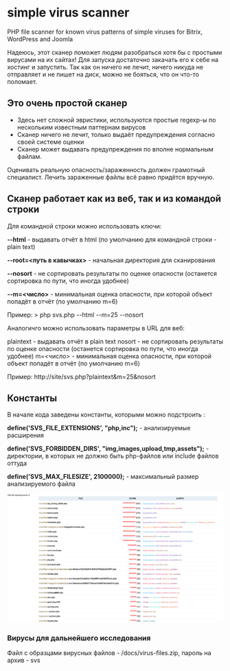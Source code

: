 # simple virus scanner
 PHP file scanner for known virus patterns of simple viruses for Bitrix, WordPress and Joomla

 Надеюсь, этот сканер поможет людям разобраться хотя бы с простыми вирусами на их сайтах!
 Для запуска достаточно закачать его к себе на хостинг и запустить. Так как он ничего не лечит,
 ничего никуда не отправляет и не пишет на диск, можно не бояться, что он что-то поломает.

## Это очень простой сканер

- Здесь нет сложной эвристики, используются простые regexp-ы по нескольким известным паттернам вирусов
- Сканер ничего не лечит, только выдаёт предупреждения согласно своей системе оценки
- Сканер может выдавать предупреждения по вполне нормальным файлам.

Оценивать реальную опасность/зараженность должен грамотный специалист. Лечить зараженные файлы всё равно придётся вручную.

## Сканер работает как из веб, так и из командой строки

Для командной строки можно использовать ключи:

**--html** - выдавать отчёт в html (по умолчанию для командной строки - plain text)

**--root=<путь в кавычках>** - начальная директория для сканирования

**--nosort** - не сортировать результаты по оценке опасности (останется сортировка по пути, что иногда удобнее)

**--m=<число>** - минимальная оценка опасности, при которой объект попадёт в отчёт (по умолчанию m=6)

Пример: > php svs.php --html --m=25 --nosort

Аналогичго можно использовать параметры в URL для веб:

plaintext - выдавать отчёт в plain text
nosort - не сортировать результаты по оценке опасности (останется сортировка по пути, что иногда удобнее)
m=<число> - минимальная оценка опасности, при которой объект попадёт в отчёт (по умолчанию m=6)

Пример: http://site/svs.php?plaintext&m=25&nosort

## Константы

В начале кода заведены константы, которыми можно подстроить :

**define('SVS_FILE_EXTENSIONS', "php,inc");** - анализируемые расширения

**define('SVS_FORBIDDEN_DIRS', "img,images,upload,tmp,assets");** - директории, в которых не должно быть php-файлов или include файлов оттуда

**define('SVS_MAX_FILESIZE', 2100000);** - максимальный размер анализируемого файла

![Screenshot](/docs/svs-report2vr.png?raw=true "Скриншот")

### Вирусы для дальнейшего исследования

Файл с образцами вирусных файлов -  /docs/virus-files.zip, пароль на архив - svs

